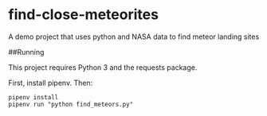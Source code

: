 # find-close-meteorites
A demo project that uses python and NASA data to find meteor landing sites


##Running

This project requires Python 3 and the requests package.

First, install pipenv. Then:

```
pipenv install
pipenv run "python find_meteors.py"
```
